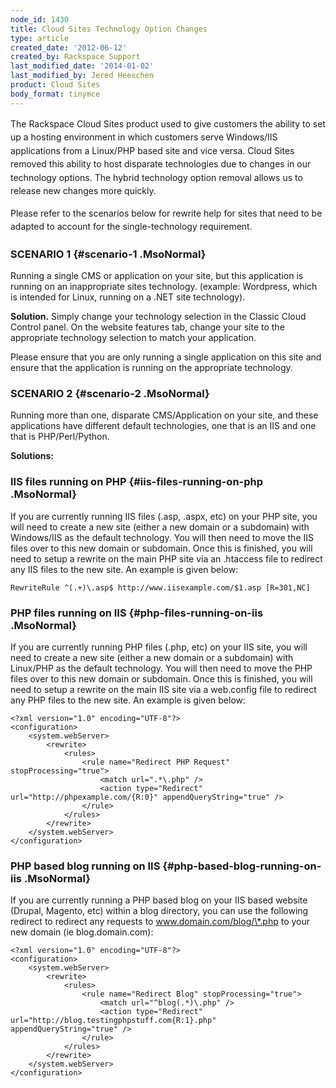 ```yaml
---
node_id: 1430
title: Cloud Sites Technology Option Changes
type: article
created_date: '2012-06-12'
created_by: Rackspace Support
last_modified_date: '2014-01-02'
last_modified_by: Jered Heeschen
product: Cloud Sites
body_format: tinymce
---
```


<span style="line-height: 1.538em;">The Rackspace Cloud Sites product
used to give customers the ability to set up a hosting environment in
which customers serve Windows/IIS applications from a Linux/PHP based
site and vice versa. Cloud Sites removed this ability to host disparate
technologies due to changes in our technology options. The hybrid
technology option removal allows us to release new changes more
quickly.</span>

<span style="line-height: 1.538em;">Please refer to the scenarios below
for rewrite help for sites that need to be adapted to account for the
single-technology requirement.</span>

### SCENARIO 1 {#scenario-1 .MsoNormal}

Running a single CMS or application on your site, but this application
is running on an inappropriate <span
id="GRmark_40b6f724ba115af41edb32011701e57f760d86f3_sites:0"
class="GRcorrect">sites</span> technology. (<span
id="GRmark_93c9a7b50face9d578ba4e7ea9d0af2e6f8e232c_example:0"
class="GRcorrect">example</span>: Wordpress, which is intended for
Linux, running on a .NET site technology).

**Solution.** Simply change your technology selection in the Classic
Cloud Control panel.  On the website features tab, change your site to
the appropriate technology selection to match your application.

Please ensure that you are only running a single application on this
site and ensure that the application is running on the appropriate
technology.

### SCENARIO 2 {#scenario-2 .MsoNormal}

Running more than one, disparate CMS/Application on your site, and these
applications have different default technologies, one that is an IIS and
one that is PHP/Perl/Python.

**Solutions:**

### IIS files running on PHP {#iis-files-running-on-php .MsoNormal}

If you are currently running IIS files (<span
id="GRmark_51fbe8c60526f0395c362513cf23c7ee059f0038_.:0"
class="GRcorrect">.</span>asp, .<span
id="GRmark_51fbe8c60526f0395c362513cf23c7ee059f0038_aspx:1"
class="GRcorrect">aspx</span>, <span
id="GRmark_51fbe8c60526f0395c362513cf23c7ee059f0038_etc:2"
class="GRcorrect">etc</span>) on your PHP site, you will need to create
a new site (either a new domain or a subdomain) with Windows/IIS as the
default technology. You will then need to move the IIS files over to
this new domain or subdomain. Once this is finished, you will need to
<span id="GRmark_5ae7a0c33d51b8b612251db0fb77b47c14fec57f_setup:0"
class="GRcorrect">setup</span> a rewrite on the main PHP site via an
.<span id="GRmark_5ae7a0c33d51b8b612251db0fb77b47c14fec57f_htaccess:1"
class="GRcorrect">htaccess</span> file to redirect any IIS files to the
new site. An example is given below:

``` {.MsoNormal}
RewriteRule ^(.+)\.asp$ http://www.iisexample.com/$1.asp [R=301,NC]
```

### PHP files running on IIS {#php-files-running-on-iis .MsoNormal}

If you are currently running PHP files (<span
id="GRmark_d46f4a1fe06d41e83cf919bac3ba0877a59b6138_.:0"
class="GRcorrect">.</span><span
id="GRmark_d46f4a1fe06d41e83cf919bac3ba0877a59b6138_php:1"
class="GRcorrect">php</span>, <span
id="GRmark_d46f4a1fe06d41e83cf919bac3ba0877a59b6138_etc:2"
class="GRcorrect">etc</span>) on your IIS site, you will need to create
a new site (either a new domain or a subdomain) with Linux/PHP as the
default technology. You will then need to move the PHP files over to
this new domain or subdomain. Once this is finished, you will need to
<span id="GRmark_9b5ca449a9945ffd818c8816473efddbf5032151_setup:0"
class="GRcorrect">setup</span> a rewrite on the main IIS site via a
web<span id="GRmark_9b5ca449a9945ffd818c8816473efddbf5032151_.:1"
class="GRcorrect">.</span>config file to redirect any PHP files to the
new site. An example is given below:

``` {.MsoNormal}
<?xml version="1.0" encoding="UTF-8"?>
<configuration>
    <system.webServer>
        <rewrite>
            <rules>
                <rule name="Redirect PHP Request" stopProcessing="true">
                    <match url=".*\.php" />
                    <action type="Redirect" url="http://phpexample.com/{R:0}" appendQueryString="true" />
                </rule>
            </rules>
        </rewrite>
    </system.webServer>
</configuration>
```

### PHP based blog running on IIS {#php-based-blog-running-on-iis .MsoNormal}

If you are currently running a PHP based blog on your IIS based website
(Drupal, Magento, <span
id="GRmark_4fa5c3491724484fe5cc5248262d67c51441bd4b_etc:0"
class="GRcorrect">etc</span>) within a blog directory, you can use the
following redirect to redirect any requests to
www.domain.com/blog/\*.php to your new domain (<span
id="GRmark_4fa5c3491724484fe5cc5248262d67c51441bd4b_ie:1"
class="GRcorrect">ie</span> blog.domain.com):

``` {.MsoNormal}
<?xml version="1.0" encoding="UTF-8"?>
<configuration>
    <system.webServer>
        <rewrite>
            <rules>
                <rule name="Redirect Blog" stopProcessing="true">
                    <match url="^blog(.*)\.php" />
                    <action type="Redirect" url="http://blog.testingphpstuff.com{R:1}.php" appendQueryString="true" />
                </rule>
            </rules>
        </rewrite>
    </system.webServer>
</configuration>
```

